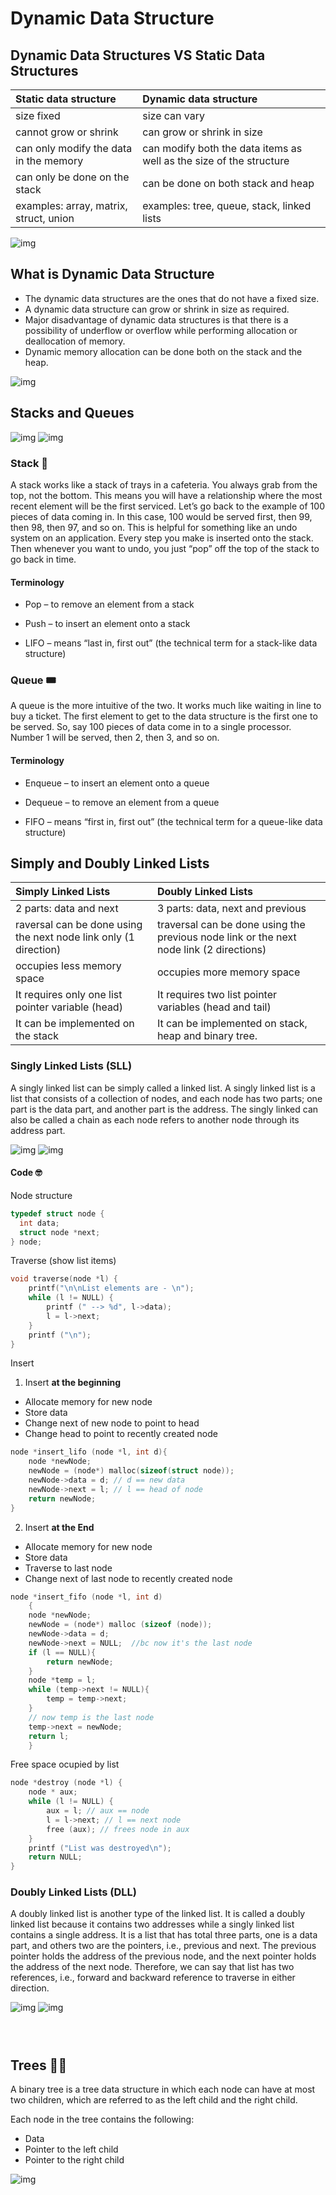 # Dynamic Data Structure

## Dynamic Data Structures VS Static Data Structures

|Static data structure|  Dynamic data structure |
|:-------------|:------| 
| size fixed | size can vary |
| cannot grow or shrink|can grow or shrink in size |
|  can only modify the data in the memory | can modify both the data items as well as the size of the structure |
|can only be done on the stack| can be done on both stack and heap|
|examples: array, matrix, struct, union| examples: tree, queue, stack, linked lists|

![img](./img/dds%26sds.PNG)

## What is Dynamic Data Structure

* The dynamic data structures are the ones that do not have a fixed size.
* A dynamic data structure can grow or shrink in size as required.
* Major disadvantage of dynamic data structures is that there is a possibility of underflow or overflow while performing allocation or deallocation of memory.
* Dynamic memory allocation can be done both on the stack and the heap.

![img](./img/dds.PNG)


## Stacks and Queues

![img](./img/queue-stack.png)
![img](./img/queue-stack2.png)

### Stack 🍴

 A stack works like a stack of trays in a cafeteria. You always grab from the top, not the bottom. This means you will have a relationship where the most recent element will be the first serviced. Let’s go back to the example of 100 pieces of data coming in. In this case, 100 would be served first, then 99, then 98, then 97, and so on. This is helpful for something like an undo system on an application. Every step you make is inserted onto the stack. Then whenever you want to undo, you just “pop” off the top of the stack to go back in time.

#### Terminology
* Pop – to remove an element from a stack 

* Push – to insert an element onto a stack

* LIFO – means “last in, first out” (the technical term for a stack-like data structure)

### Queue 🎟️
 A queue is the more intuitive of the two. It works much like waiting in line to buy a ticket. The first element to get to the data structure is the first one to be served. So, say 100 pieces of data come in to a single processor. Number 1 will be served, then 2, then 3, and so on.

#### Terminology
* Enqueue – to insert an element onto a queue

* Dequeue – to remove an element from a queue

* FIFO – means “first in, first out” (the technical term for a queue-like data structure)

## Simply and Doubly Linked Lists

|Simply Linked Lists|  Doubly Linked Lists |
|:-------------|:------|
| 2 parts: data and next |3 parts: data, next and previous|
|raversal can be done using the next node link only (1 direction) |traversal can be done using the previous node link or the next node link (2 directions)| 
|occupies less memory space|occupies more memory space| 
|It requires only one list pointer variable (head)|It requires two list pointer variables (head and tail)| 
|It can be implemented on the stack|It can be implemented on stack, heap and binary tree.| 

### Singly Linked Lists (SLL)

A singly linked list can be simply called a linked list. A singly linked list is a list that consists of a collection of nodes, and each node has two parts; one part is the data part, and another part is the address. The singly linked can also be called a chain as each node refers to another node through its address part. 

![img](./img/linked-list.png)
![img](./img/linked-list3.png)

#### Code 🤓
Node structure
```c
typedef struct node {
  int data;
  struct node *next;
} node;
```

Traverse (show list items)
```c
void traverse(node *l) {
    printf("\n\nList elements are - \n");
    while (l != NULL) {
        printf (" --> %d", l->data);
        l = l->next;
    }
    printf ("\n");
}
```
Insert
1. Insert **at the beginning**
* Allocate memory for new node
* Store data
* Change next of new node to point to head
* Change head to point to recently created node
  
```c
node *insert_lifo (node *l, int d){
    node *newNode;
    newNode = (node*) malloc(sizeof(struct node));
    newNode->data = d; // d == new data
    newNode->next = l; // l == head of node
    return newNode;
}
```
2. Insert **at the End**
* Allocate memory for new node
* Store data
* Traverse to last node
* Change next of last node to recently created node
```c
node *insert_fifo (node *l, int d)
    {
    node *newNode;
    newNode = (node*) malloc (sizeof (node));
    newNode->data = d;
    newNode->next = NULL;  //bc now it's the last node
    if (l == NULL){
        return newNode;
    }
    node *temp = l;
    while (temp->next != NULL){
        temp = temp->next;
    }
    // now temp is the last node
    temp->next = newNode;
    return l;
    }       
```

Free space ocupied by list
```c
node *destroy (node *l) {
    node * aux;
    while (l != NULL) { 
        aux = l; // aux == node 
        l = l->next; // l == next node
        free (aux); // frees node in aux
    }
    printf ("List was destroyed\n");
    return NULL;
}
```

### Doubly Linked Lists (DLL)

A doubly linked list is another type of the linked list. It is called a doubly linked list because it contains two addresses while a singly linked list contains a single address. It is a list that has total three parts, one is a data part, and others two are the pointers, i.e., previous and next. The previous pointer holds the address of the previous node, and the next pointer holds the address of the next node. Therefore, we can say that list has two references, i.e., forward and backward reference to traverse in either direction.

![img](./img/doubly-linked.png)
![img](./img/Doubly-Linked-List-in-C-and-C-.gif)


```c
```
```c
```
```c
```
## Trees 🌳🌳
A binary tree is a tree data structure in which each node can have at most two children, which are referred to as the left child and the right child. 

Each node in the tree contains the following:
* Data
* Pointer to the left child
* Pointer to the right child

![img](./img/Treedatastructure.png)